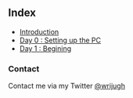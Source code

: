 ## Index

- [Introduction](README.md)
- [Day 0 : Setting up the PC](day0.md)
- [Day 1 : Begining](01-day1.md)


### Contact
Contact me via my Twitter [@wrijugh](https://twitter.com/wrijugh)